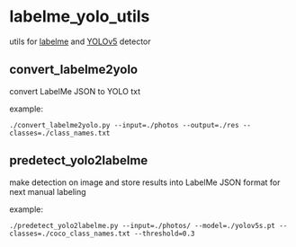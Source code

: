 # labelme_yolo_utils
utils for [labelme](https://github.com/wkentaro/labelme) and [YOLOv5](https://github.com/ultralytics/yolov5) detector

## convert_labelme2yolo
convert LabelMe JSON to YOLO txt

example:
```
./convert_labelme2yolo.py --input=./photos --output=./res --classes=./class_names.txt
```

## predetect_yolo2labelme
make detection on image and store results into LabelMe JSON format  for next manual labeling

example:
```
./predetect_yolo2labelme.py --input=./photos/ --model=./yolov5s.pt --classes=./coco_class_names.txt --threshold=0.3
```
